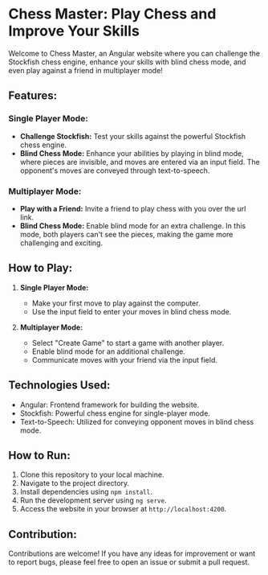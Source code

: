 # Chess Master: Play Chess and Improve Your Skills

Welcome to Chess Master, an Angular website where you can challenge the Stockfish chess engine, enhance your skills with blind chess mode, and even play against a friend in multiplayer mode!

## Features:

### Single Player Mode:
- **Challenge Stockfish:** Test your skills against the powerful Stockfish chess engine.
- **Blind Chess Mode:** Enhance your abilities by playing in blind mode, where pieces are invisible, and moves are entered via an input field. The opponent's moves are conveyed through text-to-speech.

### Multiplayer Mode:
- **Play with a Friend:** Invite a friend to play chess with you over the url link.
- **Blind Chess Mode:** Enable blind mode for an extra challenge. In this mode, both players can't see the pieces, making the game more challenging and exciting.

## How to Play:
1. **Single Player Mode:**
   - Make your first move to play against the computer.
   - Use the input field to enter your moves in blind chess mode.

2. **Multiplayer Mode:**
   - Select "Create Game" to start a game with another player.
   - Enable blind mode for an additional challenge.
   - Communicate moves with your friend via the input field.

## Technologies Used:
- Angular: Frontend framework for building the website.
- Stockfish: Powerful chess engine for single-player mode.
- Text-to-Speech: Utilized for conveying opponent moves in blind chess mode.

## How to Run:
1. Clone this repository to your local machine.
2. Navigate to the project directory.
3. Install dependencies using `npm install`.
4. Run the development server using `ng serve`.
5. Access the website in your browser at `http://localhost:4200`.

## Contribution:
Contributions are welcome! If you have any ideas for improvement or want to report bugs, please feel free to open an issue or submit a pull request.

